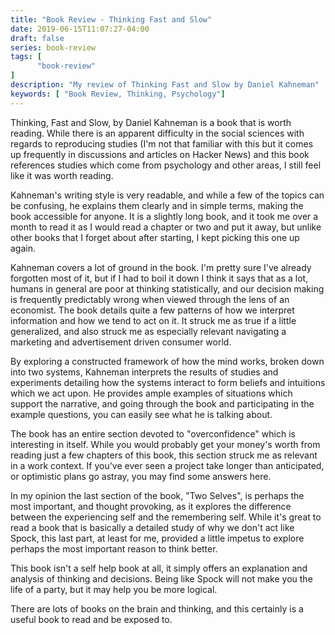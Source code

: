 ```yaml
---
title: "Book Review - Thinking Fast and Slow"
date: 2019-06-15T11:07:27-04:00
draft: false
series: book-review
tags: [
      "book-review"
]
description: "My review of Thinking Fast and Slow by Daniel Kahneman"
keywords: [ "Book Review, Thinking, Psychology"]
---
```


Thinking, Fast and Slow, by Daniel Kahneman is a book that is worth
reading.  While there is an apparent difficulty in the social sciences
with regards to reproducing studies (I'm not that familiar with this
but it comes up frequently in discussions and articles on Hacker News)
and this book references studies which come from psychology and other
areas, I still feel like it was worth reading.

Kahneman's writing style is very readable, and while a few of the
topics can be confusing, he explains them clearly and in simple terms,
making the book accessible for anyone.  It is a slightly long book,
and it took me over a month to read it as I would read a chapter or
two and put it away, but unlike other books that I forget about after
starting, I kept picking this one up again.

Kahneman covers a lot of ground in the book.  I'm pretty sure I've
already forgotten most of it, but if I had to boil it down I think it
says that as a lot, humans in general are poor at thinking
statistically, and our decision making is frequently predictably wrong
when viewed through the lens of an economist.  The book details quite
a few patterns of how we interpret information and how we tend to act
on it.  It struck me as true if a little generalized, and also struck
me as especially relevant navigating a marketing and advertisement
driven consumer world.

By exploring a constructed framework of how the mind works, broken
down into two systems, Kahneman interprets the results of studies and
experiments detailing how the systems interact to form beliefs and
intuitions which we act upon.  He provides ample examples of
situations which support the narrative, and going through the book and
participating in the example questions, you can easily see what he is
talking about.

The book has an entire section devoted to "overconfidence" which is
interesting in itself.  While you would probably get your money's
worth from reading just a few chapters of this book, this section
struck me as relevant in a work context.  If you've ever seen a
project take longer than anticipated, or optimistic plans go astray,
you may find some answers here.

In my opinion the last section of the book, "Two Selves", is perhaps
the most important, and thought provoking, as it explores the
difference between the experiencing self and the remembering self.
While it's great to read a book that is basically a detailed study of
why we don't act like Spock, this last part, at least for me, provided
a little impetus to explore perhaps the most important reason to think
better.

This book isn't a self help book at all, it simply offers an
explanation and analysis of thinking and decisions.  Being like Spock
will not make you the life of a party, but it may help you be more
logical.

There are lots of books on the brain and thinking, and this certainly
is a useful book to read and be exposed to.




